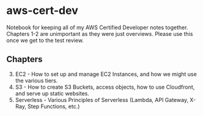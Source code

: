 # aws-cert-dev

Notebook for keeping all of my AWS Certified Developer notes together. Chapters 1-2 are unimportant as they were just overviews. Please use this once we get to the test review.

## Chapters

3. EC2 - How to set up and manage EC2 Instances, and how we might use the various tiers.
4. S3 - How to create S3 Buckets, access objects, how to use Cloudfront, and serve up static websites.
5. Serverless - Various Principles of Serverless (Lambda, API Gateway, X-Ray, Step Functions, etc.)
